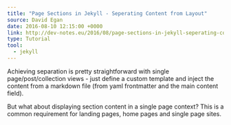 ```yaml
---
title: "Page Sections in Jekyll - Seperating Content from Layout"
source: David Egan
date: 2016-08-10 12:15:00 +0000
link: http://dev-notes.eu/2016/08/page-sections-in-jekyll-seperating-content-from-layout/
type: Tutorial
tool:
  - jekyll
---
```

Achieving separation is pretty straightforward with single page/post/collection views - just define a custom template and inject the content from a markdown file (from yaml frontmatter and the main content field).

But what about displaying section content in a single page context? This is a common requirement for landing pages, home pages and single page sites.






